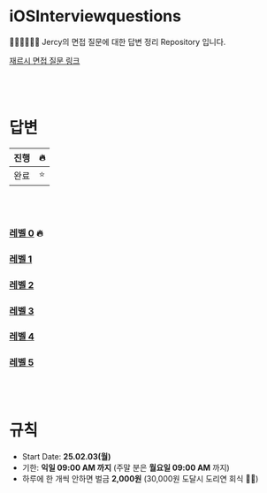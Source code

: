 # iOSInterviewquestions
👨🏻‍💻👩🏻‍💻 Jercy의 면접 질문에 대한 답변 정리 Repository 입니다.


[재르시 면접 질문 링크](https://github.com/JeaSungLEE/iOSInterviewquestions)
<br><br/>
<br><br/>

# 답변
| 진행 | 🔥 |
| --- | --- |
| 완료 | ⭐️ |

<br><br/>
### [레벨 0](https://github.com/NOW-ON/iOSInterviewquestions/blob/main/Level_0.md) 🔥
### [레벨 1](https://github.com/NOW-ON/iOSInterviewquestions/blob/main/Level_1.md)
### [레벨 2](https://github.com/NOW-ON/iOSInterviewquestions/blob/main/Level_2.md)
### [레벨 3](https://github.com/NOW-ON/iOSInterviewquestions/blob/main/Level_3.md)
### [레벨 4](https://github.com/NOW-ON/iOSInterviewquestions/blob/main/Level_4.md)
### [레벨 5](https://github.com/NOW-ON/iOSInterviewquestions/blob/main/Level_5.md)

<br><br/>

# 규칙

- Start Date: **25.02.03(월)**
- 기한: **익일 09:00 AM 까지** (주말 분은 **월요일 09:00 AM** 까지)
- 하루에 한 개씩 안하면 벌금 **2,000원** (30,000원 도달시 도리연 회식 🍗🔥)
